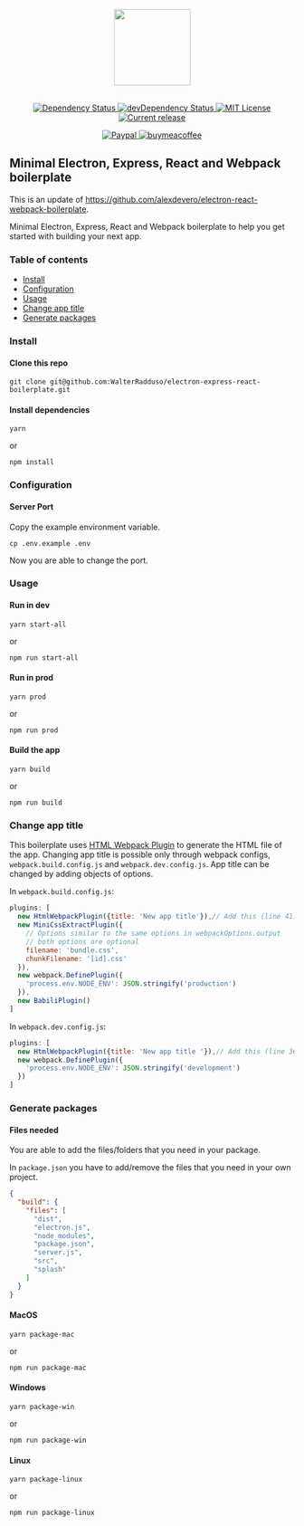 <p align="center">
  <img src="https://cdn.rawgit.com/walterradduso/electron-express-react-webpack-boilerplate/master/docs/images/electron-express-react-webpack-boilerplate.png" width="135" align="center">
  <br>
  <br>
</p>

<p align="center">
  <a href="https://david-dm.org/walterradduso/electron-express-react-webpack-boilerplate">
    <img alt="Dependency Status" src="https://david-dm.org/walterradduso/electron-react-webpack-boilerplate.svg?style=flat">
  </a>
  <a href="https://david-dm.org/walterradduso/electron-express-react-webpack-boilerplate?type=dev">
    <img alt="devDependency Status" src="https://david-dm.org/walterradduso/electron-react-webpack-boilerplate/dev-status.svg?style=flat">
  </a>
  <a href="http://opensource.org/licenses/MIT">
    <img alt="MIT License" src="https://img.shields.io/npm/l/express.svg">
  </a>
  <a href="https://github.com/walterradduso/electron-express-react-webpack-boilerplate/releases">
    <img alt="Current release" src="https://img.shields.io/github/release/walterradduso/electron-react-webpack-boilerplate.svg">
  </a>
</p>

<p align="center">
  <a href="https://paypal.me/walterradduso" rel="nofollow">
    <img src="https://img.shields.io/badge/Paypal-Donate-%2300457C.svg?logo=paypal&style=flat" alt="Paypal" data-canonical-src="https://img.shields.io/badge/Paypal-Donate-%2300457C.svg?logo=buy-me-a-coffee&style=flat" style="max-width:100%;">
  </a>
  <a href="https://www.buymeacoffee.com/walterradduso" rel="nofollow">
    <img src="https://img.shields.io/badge/Coffee-Donate-%23FF813F.svg?logo=buy-me-a-coffee&style=flat" alt="buymeacoffee" data-canonical-src="https://img.shields.io/badge/Coffee-Donate-%23FF813F.svg?logo=buy-me-a-coffee&style=flat" style="max-width:100%;">
  </a>
</p>

## Minimal Electron, Express, React and Webpack boilerplate

This is an update of https://github.com/alexdevero/electron-react-webpack-boilerplate.

Minimal Electron, Express, React and Webpack boilerplate to help you get started with building your next app.

### Table of contents

* [Install](#install)
* [Configuration](#configuration)
* [Usage](#usage)
* [Change app title](#change-app-title)
* [Generate packages](#generate-packages)

### Install

#### Clone this repo

```
git clone git@github.com:WalterRadduso/electron-express-react-boilerplate.git
```

#### Install dependencies

```
yarn
```
or
```
npm install
```

### Configuration

#### Server Port

Copy the example environment variable.

```
cp .env.example .env
```

Now you are able to change the port.

### Usage

#### Run in dev

```
yarn start-all
```
or
```
npm run start-all
```

#### Run in prod

```
yarn prod
```
or
```
npm run prod
```

#### Build the app

```
yarn build
```
or
```
npm run build
```

### Change app title

This boilerplate uses [HTML Webpack Plugin](https://github.com/jantimon/html-webpack-plugin#options) to generate the HTML file of the app. Changing app title is possible only through webpack configs, `webpack.build.config.js` and `webpack.dev.config.js`. App title can be changed by adding objects of options.

In `webpack.build.config.js`:

```JavaScript
plugins: [
  new HtmlWebpackPlugin({title: 'New app title'}),// Add this (line 41)
  new MiniCssExtractPlugin({
    // Options similar to the same options in webpackOptions.output
    // both options are optional
    filename: 'bundle.css',
    chunkFilename: '[id].css'
  }),
  new webpack.DefinePlugin({
    'process.env.NODE_ENV': JSON.stringify('production')
  }),
  new BabiliPlugin()
]
```

In `webpack.dev.config.js`:

```JavaScript
plugins: [
  new HtmlWebpackPlugin({title: 'New app title '}),// Add this (line 36)
  new webpack.DefinePlugin({
    'process.env.NODE_ENV': JSON.stringify('development')
  })
]
```

### Generate packages

#### Files needed

You are able to add the files/folders that you need in your package.

In `package.json` you have to add/remove the files that you need in your own project.

```json
{
  "build": {
    "files": [
      "dist",
      "electron.js",
      "node_modules",
      "package.json",
      "server.js",
      "src",
      "splash"
    ]
  }
}
```

#### MacOS

```
yarn package-mac
```
or
```
npm run package-mac
```

#### Windows

```
yarn package-win
```
or
```
npm run package-win
```

#### Linux

```
yarn package-linux
```
or
```
npm run package-linux
```
